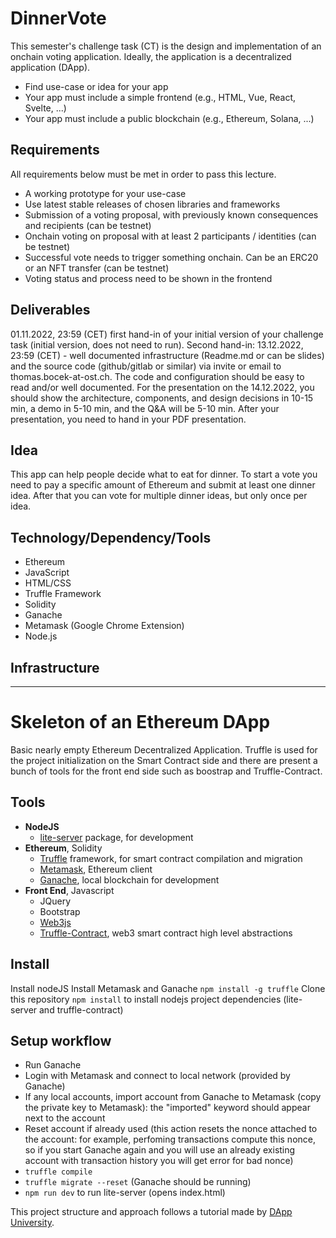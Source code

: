 
# DinnerVote


This semester's challenge task (CT) is the design and implementation of an onchain voting application. Ideally, the application is a decentralized 
application (DApp).

* Find use-case or idea for your app
* Your app must include a simple frontend (e.g., HTML, Vue, React, Svelte, ...)
* Your app must include a public blockchain (e.g., Ethereum, Solana, ...)

## Requirements
All requirements below must be met in order to pass this lecture.

* A working prototype for your use-case
* Use latest stable releases of chosen libraries and frameworks
* Submission of a voting proposal, with previously known consequences and recipients (can be testnet)
* Onchain voting on proposal with at least 2 participants / identities (can be testnet)
* Successful vote needs to trigger something onchain. Can be an ERC20 or an NFT transfer (can be testnet)
* Voting status and process need to be shown in the frontend 

## Deliverables
01.11.2022, 23:59 (CET) first hand-in of your initial version of your challenge task (initial version, does not need to run). 
Second hand-in: 13.12.2022, 23:59 (CET) - well documented infrastructure (Readme.md or can be slides) and the source code (github/gitlab or similar) 
via invite or email to thomas.bocek-at-ost.ch. The code and configuration should be easy to read and/or well documented. For the presentation on 
the 14.12.2022, you should show the architecture, components, and design decisions in 10-15 min, a demo in 5-10 min, and the Q&A will be 5-10 min. 
After your presentation, you need to hand in your PDF presentation.
 
## Idea
This app can help people decide what to eat for dinner. To start a vote you need to pay a specific amount of Ethereum and submit at least one dinner idea. After that you can vote for multiple dinner ideas, but only once per idea.

## Technology/Dependency/Tools
* Ethereum
* JavaScript
* HTML/CSS
* Truffle Framework
* Solidity
* Ganache
* Metamask (Google Chrome Extension)
* Node.js


## Infrastructure

---------


# Skeleton of an Ethereum DApp

Basic nearly empty Ethereum Decentralized Application.
Truffle is used for the project initialization on the Smart Contract side and there are present a bunch of tools for the front end side such as boostrap and Truffle-Contract.

## Tools

- **NodeJS**
    - [lite-server](https://www.npmjs.com/package/lite-server) package, for development
- **Ethereum**, Solidity
    - [Truffle](https://truffleframework.com/truffle) framework, for smart contract compilation and migration
    - [Metamask](https://metamask.io/), Ethereum client
    - [Ganache](https://truffleframework.com/ganache), local blockchain for development
- **Front End**, Javascript
    - JQuery
    - Bootstrap
    - [Web3js](https://github.com/ethereum/web3.js/)
    - [Truffle-Contract](https://www.npmjs.com/package/@truffle/contract), web3 smart contract high level abstractions

## Install

Install nodeJS
Install Metamask and Ganache
`npm install -g truffle`
Clone this repository
`npm install` to install nodejs project dependencies (lite-server and truffle-contract)

## Setup workflow

- Run Ganache
- Login with Metamask and connect to local network (provided by Ganache)
- If any local accounts, import account from Ganache to Metamask (copy the private key to Metamask): the "imported" keyword should appear next to the account
- Reset account if already used (this action resets the nonce attached to the account: for example, perfoming transactions compute this nonce, so if you start Ganache again and you will use an already existing account with transaction history you will get error for bad nonce)
- `truffle compile`
- `truffle migrate --reset` (Ganache should be running)
- `npm run dev` to run lite-server (opens index.html)

This project structure and approach follows a tutorial made by [DApp University](https://www.youtube.com/channel/UCY0xL8V6NzzFcwzHCgB8orQ). 


